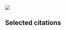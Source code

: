 <div class="col-12"> <img class="figure-img img-fluid" src="architecture.png"/> </div>

## Selected citations
